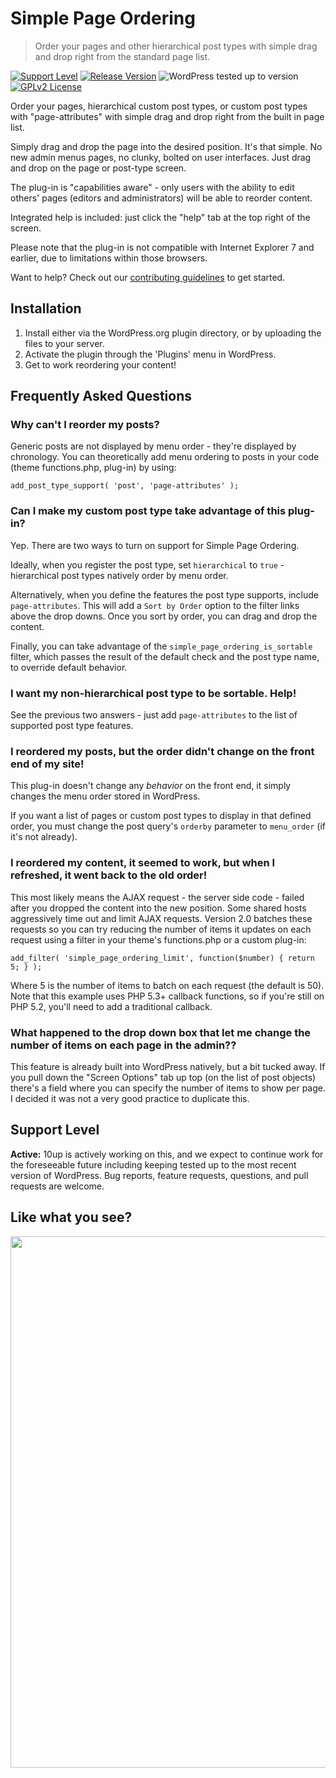 # Simple Page Ordering

> Order your pages and other hierarchical post types with simple drag and drop right from the standard page list.

[![Support Level](https://img.shields.io/badge/support-active-green.svg)](#support-level) [![Release Version](https://img.shields.io/github/release/10up/simple-page-ordering.svg)](https://github.com/10up/simple-page-ordering/releases/latest) ![WordPress tested up to version](https://img.shields.io/badge/WordPress-v5.3%20tested-success.svg) [![GPLv2 License](https://img.shields.io/github/license/10up/simple-page-ordering.svg)](https://github.com/10up/simple-page-ordering/blob/develop/LICENSE.md)

Order your pages, hierarchical custom post types, or custom post types with "page-attributes" with simple drag and drop right from the built in page list.

Simply drag and drop the page into the desired position. It's that simple. No new admin menus pages, no clunky, bolted on user interfaces. Just drag and drop on the page or post-type screen.

The plug-in is "capabilities aware" - only users with the ability to edit others' pages (editors and administrators) will be able to reorder content.

Integrated help is included: just click the "help" tab at the top right of the screen.

Please note that the plug-in is not compatible with Internet Explorer 7 and earlier, due to limitations within those browsers.

Want to help? Check out our [contributing guidelines](CONTRIBUTING.md) to get started.

## Installation

1. Install either via the WordPress.org plugin directory, or by uploading the files to your server.
1. Activate the plugin through the 'Plugins' menu in WordPress.
1. Get to work reordering your content!


## Frequently Asked Questions

### Why can't I reorder my posts?

Generic posts are not displayed by menu order - they're displayed by chronology. You can theoretically add menu ordering to posts in your code (theme functions.php, plug-in) by using:

`add_post_type_support( 'post', 'page-attributes' );`

### Can I make my custom post type take advantage of this plug-in?

Yep. There are two ways to turn on support for Simple Page Ordering.

Ideally, when you register the post type, set `hierarchical` to `true` - hierarchical post types natively order by menu order.

Alternatively, when you define the features the post type supports, include `page-attributes`. This will add a `Sort by Order` option to the filter links above the drop downs. Once you sort by order, you can drag and drop the content.

Finally, you can take advantage of the `simple_page_ordering_is_sortable` filter, which passes the result of the default check and the post type name, to override default behavior.

### I want my non-hierarchical post type to be sortable. Help!

See the previous two answers - just add `page-attributes` to the list of supported post type features.

### I reordered my posts, but the order didn't change on the front end of my site!

This plug-in doesn't change any *behavior* on the front end, it simply changes the menu order stored in WordPress.

If you want a list of pages or custom post types to display in that defined order, you must change the post query's `orderby` parameter to `menu_order` (if it's not already).

### I reordered my content, it seemed to work, but when I refreshed, it went back to the old order!

This most likely means the AJAX request - the server side code - failed after you dropped the content into the new position. Some shared hosts aggressively time out and limit AJAX requests. Version 2.0 batches these requests so you can try reducing the number of items it updates on each request using a filter in your theme's functions.php or a custom plug-in:

`add_filter( 'simple_page_ordering_limit', function($number) { return 5; } );`

Where 5 is the number of items to batch on each request (the default is 50). Note that this example uses PHP 5.3+ callback functions, so if you're still on PHP 5.2, you'll need to add a traditional callback.

### What happened to the drop down box that let me change the number of items on each page in the admin??

This feature is already built into WordPress natively, but a bit tucked away. If you pull down the "Screen Options" tab up top (on the list of post objects) there's a field where you can specify the number of items to show per page. I decided it was not a very good practice to duplicate this.

## Support Level

**Active:** 10up is actively working on this, and we expect to continue work for the foreseeable future including keeping tested up to the most recent version of WordPress.  Bug reports, feature requests, questions, and pull requests are welcome.

## Like what you see?

<p align="center">
<a href="http://10up.com/contact/"><img src="https://10updotcom-wpengine.s3.amazonaws.com/uploads/2016/10/10up-Github-Banner.png" width="850"></a>
</p>
